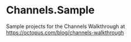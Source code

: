 # Channels.Sample
Sample projects for the Channels Walkthrough at https://octopus.com/blog/channels-walkthrough
